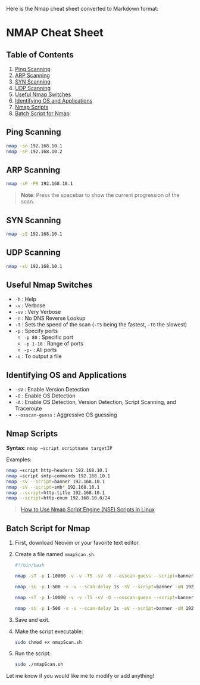 Here is the Nmap cheat sheet converted to Markdown format:

# NMAP Cheat Sheet  

## Table of Contents

1. [Ping Scanning](#ping-scanning)
2. [ARP Scanning](#arp-scanning)  
3. [SYN Scanning](#syn-scanning)
4. [UDP Scanning](#udp-scanning)
5. [Useful Nmap Switches](#useful-nmap-switches)
6. [Identifying OS and Applications](#identifying-os-and-applications)
7. [Nmap Scripts](#nmap-scripts)
8. [Batch Script for Nmap](#batch-script-for-nmap)

## Ping Scanning

```bash
nmap -sn 192.168.10.1
nmap -sP 192.168.10.2
```

## ARP Scanning 

```bash
nmap -sP -PR 192.168.10.1 
```

> **Note**: Press the spacebar to show the current progression of the scan.

## SYN Scanning

```bash
nmap -sS 192.168.10.1
```

## UDP Scanning

```bash
nmap -sU 192.168.10.1
```

## Useful Nmap Switches

- `-h` : Help
- `-v` : Verbose  
- `-vv` : Very Verbose
- `-n` : No DNS Reverse Lookup
- `-T` : Sets the speed of the scan (`-T5` being the fastest, `-T0` the slowest)
- `-p` : Specify ports
  - `-p 80` : Specific port
  - `-p 1-10` : Range of ports
  - `-p-` : All ports
- `-o` : To output a file   

## Identifying OS and Applications

- `-sV` : Enable Version Detection
- `-O` : Enable OS Detection
- `-A` : Enable OS Detection, Version Detection, Script Scanning, and Traceroute
- `--osscan-guess` : Aggressive OS guessing

## Nmap Scripts

**Syntax**: `nmap —script scriptname targetIP`

Examples:

```bash
nmap —script http-headers 192.168.10.1
nmap —script smtp-commands 192.168.10.1 
nmap -sV --script=banner 192.168.10.1
nmap -sV --script=smb* 192.168.10.1
nmap --script=http-title 192.168.10.1
nmap --script=http-enum 192.168.10.0/24
```

> [How to Use Nmap Script Engine (NSE) Scripts in Linux](https://www.tecmint.com/use-nmap-script-engine-nse-scripts-in-linux/)

## Batch Script for Nmap

1. First, download Neovim or your favorite text editor.

2. Create a file named `nmapScan.sh`.

   ```bash
   #!/bin/bash
   
   nmap -sT -p 1-10000 -v -v -T5 -sV -O --osscan-guess --script=banner -oN 192.168.10.1TCP.txt 192.168.10.1
   
   nmap -sU -p 1-500 -v -v --scan-delay 1s -sV --script=banner -oN 192.168.10.1UDP.txt 192.168.10.1
   
   nmap -sT -p 1-10000 -v -v -T5 -sV -O --osscan-guess --script=banner -oN 192.168.10.2TCP.txt 192.168.10.2
   
   nmap -sU -p 1-500 -v -v --scan-delay 1s -sV --script=banner -oN 192.168.10.2UDP.txt 192.168.10.2
   ```

3. Save and exit. 

4. Make the script executable:

   ```bash
   sudo chmod +x nmapScan.sh
   ```

5. Run the script:

   ```bash
   sudo ./nmapScan.sh
   ```

Let me know if you would like me to modify or add anything!

